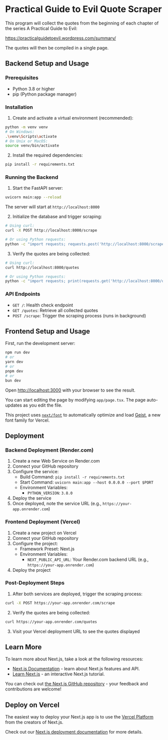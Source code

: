 # Practical Guide to Evil Quote Scraper

This program will collect the quotes from the beginning of each chapter of the series A Practical Guide to Evil:

https://practicalguidetoevil.wordpress.com/summary/

The quotes will then be compiled in a single page.

## Backend Setup and Usage

### Prerequisites
- Python 3.8 or higher
- pip (Python package manager)

### Installation
1. Create and activate a virtual environment (recommended):
```bash
python -m venv venv
# On Windows:
.\venv\Scripts\activate
# On Unix or MacOS:
source venv/bin/activate
```

2. Install the required dependencies:
```bash
pip install -r requirements.txt
```

### Running the Backend
1. Start the FastAPI server:
```bash
uvicorn main:app --reload
```
The server will start at `http://localhost:8000`

2. Initialize the database and trigger scraping:
```bash
# Using curl:
curl -X POST http://localhost:8000/scrape

# Or using Python requests:
python -c "import requests; requests.post('http://localhost:8000/scrape')"
```

3. Verify the quotes are being collected:
```bash
# Using curl:
curl http://localhost:8000/quotes

# Or using Python requests:
python -c "import requests; print(requests.get('http://localhost:8000/quotes').json())"
```

### API Endpoints
- `GET /`: Health check endpoint
- `GET /quotes`: Retrieve all collected quotes
- `POST /scrape`: Trigger the scraping process (runs in background)

## Frontend Setup and Usage

First, run the development server:

```bash
npm run dev
# or
yarn dev
# or
pnpm dev
# or
bun dev
```

Open [http://localhost:3000](http://localhost:3000) with your browser to see the result.

You can start editing the page by modifying `app/page.tsx`. The page auto-updates as you edit the file.

This project uses [`next/font`](https://nextjs.org/docs/app/building-your-application/optimizing/fonts) to automatically optimize and load [Geist](https://vercel.com/font), a new font family for Vercel.

## Deployment

### Backend Deployment (Render.com)

1. Create a new Web Service on Render.com
2. Connect your GitHub repository
3. Configure the service:
   - Build Command: `pip install -r requirements.txt`
   - Start Command: `uvicorn main:app --host 0.0.0.0 --port $PORT`
   - Environment Variables:
     - `PYTHON_VERSION`: `3.8.0`
4. Deploy the service
5. Once deployed, note the service URL (e.g., `https://your-app.onrender.com`)

### Frontend Deployment (Vercel)

1. Create a new project on Vercel
2. Connect your GitHub repository
3. Configure the project:
   - Framework Preset: Next.js
   - Environment Variables:
     - `NEXT_PUBLIC_API_URL`: Your Render.com backend URL (e.g., `https://your-app.onrender.com`)
4. Deploy the project

### Post-Deployment Steps

1. After both services are deployed, trigger the scraping process:
```bash
curl -X POST https://your-app.onrender.com/scrape
```

2. Verify the quotes are being collected:
```bash
curl https://your-app.onrender.com/quotes
```

3. Visit your Vercel deployment URL to see the quotes displayed

## Learn More

To learn more about Next.js, take a look at the following resources:

- [Next.js Documentation](https://nextjs.org/docs) - learn about Next.js features and API.
- [Learn Next.js](https://nextjs.org/learn) - an interactive Next.js tutorial.

You can check out [the Next.js GitHub repository](https://github.com/vercel/next.js) - your feedback and contributions are welcome!

## Deploy on Vercel

The easiest way to deploy your Next.js app is to use the [Vercel Platform](https://vercel.com/new?utm_medium=default-template&filter=next.js&utm_source=create-next-app&utm_campaign=create-next-app-readme) from the creators of Next.js.

Check out our [Next.js deployment documentation](https://nextjs.org/docs/app/building-your-application/deploying) for more details.
